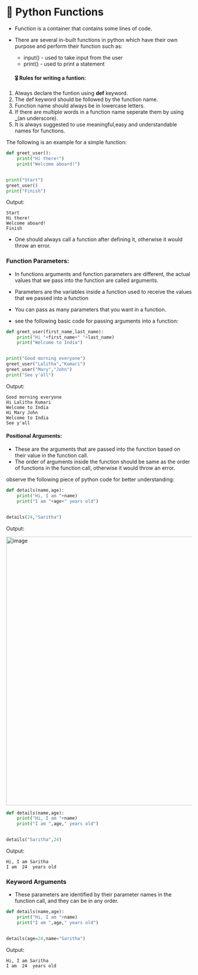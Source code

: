 # 🍁 Python Functions

- Function is a container that contains some lines of code.
- There are several in-built functions in python which have their own purpose and perform their function such as:
  - input() - used to take input from the user
  - print() - used to print a statement

  #### 🎖️ Rules for writing a funtion:

1. Always declare the funtion using **def** keyword.
2. The def keyword should be followed by the function name.
3. Function name should always be in lowercase letters.
4. If there are multiple words in a function name seperate them by using **_**(an underscore).
5. It is always suggested to use meaningful,easy and understandable names for functions.

The following is an example for a simple function:

```python
def greet_user():
    print("Hi there!")
    print("Welcome aboard!")


print("Start")
greet_user()
print("Finish")
```

Output:
```
Start
Hi there!
Welcome aboard!
Finish
```

- One should always call a function after defining it, otherwise it would throw an error.

### Function Parameters:

- In functions arguments and function parameters are different, the actual values that we pass into the function are called arguments.
- Parameters are the variables inside a function used to receive the values that we passed into a function

- You can pass as many parameters that you want in a function.
- see the following basic code for passing arguments into a function:

```python
def greet_user(first_name,last_name):
    print("Hi "+first_name+" "+last_name)
    print("Welcome to India")


print("Good morning everyone")
greet_user("Lalitha","Kumari")
greet_user("Mary","John")
print("See y'all")
```

Output:
```
Good morning everyone
Hi Lalitha Kumari
Welcome to India
Hi Mary John
Welcome to India
See y'all
```

#### Positional Arguments:

- These are the arguments that are passed into the function based on their value in the function call.
- The order of arguments inside the function should be same as the order of functions in the function call, otherwise it would throw an error.

observe the following piece of python code for better understanding:

```python
def details(name,age):
    print("Hi, I am "+name)
    print("I am "+age+" years old")


details(24,"Saritha")
```

Output:

<img width="1402" height="727" alt="image" src="https://github.com/user-attachments/assets/6439fed7-b497-4f21-8af1-a98ab659c618" />


```python
def details(name,age):
    print("Hi, I am "+name)
    print("I am ",age," years old")


details("Saritha",24)
```

Output:
```
Hi, I am Saritha
I am  24  years old
```

### Keyword Arguments

- These parameters are identified by their parameter names in the function call, and they can be in any order.

```python
def details(name,age):
    print("Hi, I am "+name)
    print("I am ",age," years old")


details(age=24,name="Saritha")
```

Output:
```
Hi, I am Saritha
I am  24  years old
```

